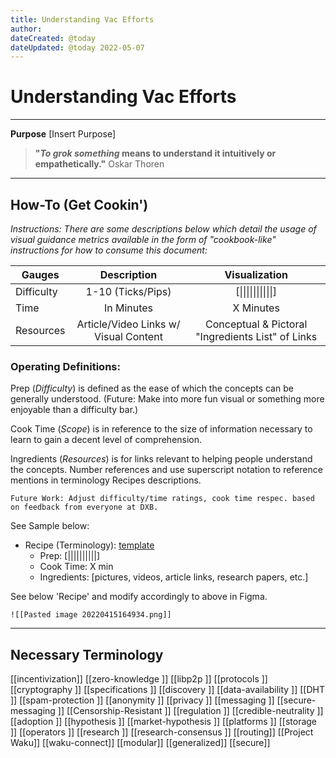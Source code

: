 ```yaml
---
title: Understanding Vac Efforts
author: 
dateCreated: @today
dateUpdated: @today 2022-05-07
---
```


# Understanding Vac Efforts
---

**Purpose**
[Insert Purpose]

>**"_To grok something_ means to understand it intuitively or empathetically."**
Oskar Thoren

---

## **How-To (Get Cookin')**
*Instructions: There are some descriptions below which detail the usage of visual guidance metrics available in the form of "cookbook-like" instructions for how to consume this document:*

|  Gauges  |     Description    | Visualization |
| -------- | :-----------: |  :----------:  |
|Difficulty| 1-10 (Ticks/Pips) |  [&#124;&#124;&#124;&#124;&#124;&#124;&#124;&#124;&#124;&#124;]  | 
|Time      | In Minutes | X Minutes |
|Resources | Article/Video Links w/ Visual Content | Conceptual & Pictoral "Ingredients List" of Links|

### **Operating Definitions:**

Prep (*Difficulty*) is defined as the ease of which the concepts can be generally understood. (Future: Make into more fun visual or something more enjoyable than a difficulty bar.)

Cook Time (*Scope*) is in reference to the size of information necessary to learn to gain a decent level of comprehension.

Ingredients (*Resources*) is for links relevant to helping people understand the concepts. Number references and use superscript notation to reference mentions in terminology Recipes descriptions.

	Future Work: Adjust difficulty/time ratings, cook time respec. based on feedback from everyone at DXB.

See Sample below:
- Recipe (Terminology): [template](https://www.notion.so/network-stories-ff98e2e63a8447ddbfe2bf3af8c2a8cb)
	- Prep: [||||||||||]
	- Cook Time: X min
	- Ingredients: [pictures, videos, article links, research papers, etc.]

See below 'Recipe' and modify accordingly to above in Figma.

	![[Pasted image 20220415164934.png]]

___

## Necessary Terminology
[[incentivization]]
[[zero-knowledge ]]
[[libp2p ]]
[[protocols ]]
[[cryptography ]]
[[specifications ]]
[[discovery ]]
[[data-availability ]]
[[DHT ]]
[[spam-protection ]]
[[anonymity ]]
[[privacy ]]
[[messaging ]]
[[secure-messaging ]]
[[Censorship-Resistant ]]
[[regulation ]]
[[credible-neutrality ]]
[[adoption ]]
[[hypothesis ]]
[[market-hypothesis ]]
[[platforms ]]
[[storage ]]
[[operators ]]
[[research ]]
[[research-consensus ]]
[[routing]]
[[Project Waku]]
[[waku-connect]]
[[modular]]
[[generalized]]
[[secure]]